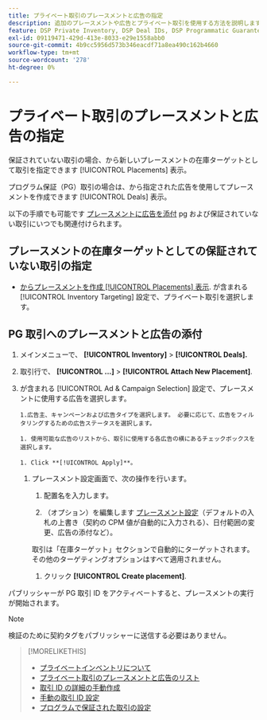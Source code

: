 ```yaml
---
title: プライベート取引のプレースメントと広告の指定
description: 追加のプレースメントや広告とプライベート取引を使用する方法を説明します。
feature: DSP Private Inventory, DSP Deal IDs, DSP Programmatic Guaranteed Deals
exl-id: 09119471-429d-413e-8033-e29e1558abb0
source-git-commit: 4b9cc5956d573b346eacdf71a8ea490c162b4660
workflow-type: tm+mt
source-wordcount: '278'
ht-degree: 0%

---
```


# プライベート取引のプレースメントと広告の指定

保証されていない取引の場合、から新しいプレースメントの在庫ターゲットとして取引を指定できます [!UICONTROL Placements] 表示。

プログラム保証（PG）取引の場合は、から指定された広告を使用してプレースメントを作成できます [!UICONTROL Deals] 表示。

以下の手順でも可能です [プレースメントに広告を添付](/help/dsp/campaign-management/ads/ad-attach-to-placement.md) pg および保証されていない取引にいつでも関連付けられます。

## プレースメントの在庫ターゲットとしての保証されていない取引の指定

* [からプレースメントを作成 [!UICONTROL Placements] 表示](/help/dsp/campaign-management/placements/placement-create.md). が含まれる [!UICONTROL Inventory Targeting] 設定で、プライベート取引を選択します。

## PG 取引へのプレースメントと広告の添付

1. メインメニューで、 **[!UICONTROL Inventory]** > **[!UICONTROL Deals].**

1. 取引行で、  **[!UICONTROL ...]** > **[!UICONTROL Attach New Placement]**.

1. が含まれる [!UICONTROL Ad & Campaign Selection] 設定で、プレースメントに使用する広告を選択します。

       1.広告主、キャンペーンおよび広告タイプを選択します。 必要に応じて、広告をフィルタリングするための広告ステータスを選択します。
       
       1. 使用可能な広告のリストから、取引に使用する各広告の横にあるチェックボックスを選択します。
       
       1. Click **[!UICONTROL Apply]**。
   
   1. プレースメント設定画面で、次の操作を行います。

      1. 配置名を入力します。

      1. （オプション）を編集します [プレースメント設定](/help/dsp/campaign-management/placements/placement-settings.md)（デフォルトの入札の上書き（契約の CPM 値が自動的に入力される）、日付範囲の変更、広告の添付など）。

      取引は「在庫ターゲット」セクションで自動的にターゲットされます。 その他のターゲティングオプションはすべて適用されません。

      1. クリック **[!UICONTROL Create placement]**.

パブリッシャーが PG 取引 ID をアクティベートすると、プレースメントの実行が開始されます。

>[!NOTE]
>
> 検証のために契約タグをパブリッシャーに送信する必要はありません。

>[!MORELIKETHIS]
>
>* [プライベートインベントリについて](private-inventory-about.md)
>* [プライベート取引のプレースメントと広告のリスト](/help/dsp/inventory/private-deal-view-placements.md)
>* [取引 ID の詳細の手動作成](deal-id-create.md)
>* [手動の取引 ID 設定](deal-id-settings.md)
>* [プログラムで保証された取引の設定](programmatic-guaranteed-set-up.md)
